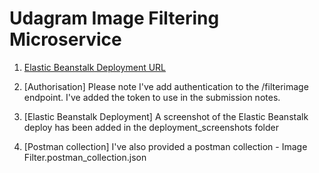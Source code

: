 # Udagram Image Filtering Microservice

1. [Elastic Beanstalk Deployment URL](http://image-filter-udacity-dev2.eu-west-2.elasticbeanstalk.com/)

2. [Authorisation] Please note I've add authentication to the /filterimage endpoint. I've added the token to use in the submission notes.

3. [Elastic Beanstalk Deployment] A screenshot of the Elastic Beanstalk deploy has been added in the deployment_screenshots folder

4. [Postman collection] I've also provided a postman collection - Image Filter.postman_collection.json